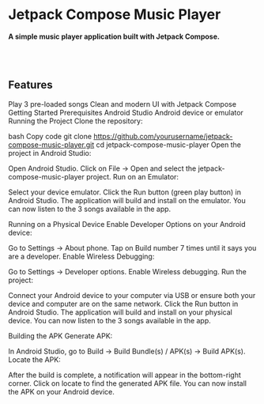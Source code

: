 <h1>Jetpack Compose Music Player</h1>
<b>A simple music player application built with Jetpack Compose.</b>

<br><br>

<h2>Features</h2>

Play 3 pre-loaded songs
Clean and modern UI with Jetpack Compose
Getting Started
Prerequisites
Android Studio
Android device or emulator
Running the Project
Clone the repository:

bash
Copy code
git clone https://github.com/yourusername/jetpack-compose-music-player.git
cd jetpack-compose-music-player
Open the project in Android Studio:

Open Android Studio.
Click on File -> Open and select the jetpack-compose-music-player project.
Run on an Emulator:

Select your device emulator.
Click the Run button (green play button) in Android Studio.
The application will build and install on the emulator. You can now listen to the 3 songs available in the app.

Running on a Physical Device
Enable Developer Options on your Android device:

Go to Settings -> About phone.
Tap on Build number 7 times until it says you are a developer.
Enable Wireless Debugging:

Go to Settings -> Developer options.
Enable Wireless debugging.
Run the project:

Connect your Android device to your computer via USB or ensure both your device and computer are on the same network.
Click the Run button in Android Studio.
The application will build and install on your physical device. You can now listen to the 3 songs available in the app.

Building the APK
Generate APK:

In Android Studio, go to Build -> Build Bundle(s) / APK(s) -> Build APK(s).
Locate the APK:

After the build is complete, a notification will appear in the bottom-right corner.
Click on locate to find the generated APK file.
You can now install the APK on your Android device.
